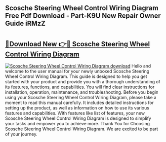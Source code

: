 ## Scosche Steering Wheel Control Wiring Diagram Free Pdf Download - Part-K9U New Repair Owner Guide iRMzZ

# <h2><a href="http://dfjn4xs.blite.top/?on=Scosche+Steering+Wheel+Control+Wiring+Diagram">🔗Download New 👉🔴 Scosche Steering Wheel Control Wiring Diagram</a></h2>

[![Scosche Steering Wheel Control Wiring Diagram download](https://i.imgur.com/lujVjoI.png)](http://dfjn4xs.blite.top/?on=Scosche+Steering+Wheel+Control+Wiring+Diagram)
Hello and welcome to the user manual for your newly unboxed Scosche Steering Wheel Control Wiring Diagram. This guide is designed to help you get started with your product and provide you with a thorough understanding of its features, functions, and capabilities. You will find clear instructions for installation, operation, maintenance, and troubleshooting. Before you begin using your Scosche Steering Wheel Control Wiring Diagram, please take a moment to read this manual carefully. It includes detailed instructions for setting up the product, as well as information on how to use its various features and capabilities. With features like list of features, your new Scosche Steering Wheel Control Wiring Diagram is designed to simplify your tasks and empower you to achieve more. Thank You for Choosing Scosche Steering Wheel Control Wiring Diagram. We are excited to be part of your journey.
